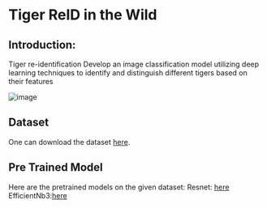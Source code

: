 # Tiger ReID in the Wild

## Introduction:

Tiger re-identification Develop an image classification model utilizing deep learning techniques to identify and distinguish different tigers based on their features




![image](https://github.com/user-attachments/assets/67c56483-d223-4ccf-ad6e-29d2bafdd365)



## Dataset 
One can download the dataset [here](https://www.kaggle.com/datasets/quadeer15sh/amur-tiger-reidentification/data).

## Pre Trained Model
Here are the pretrained models on the given dataset:
Resnet: [here](https://1drv.ms/f/s!AjMzlbqC81_ZapGumRTu-EsxWkI?e=VqcIDM)
EfficientNb3:[here](https://1drv.ms/f/s!AjMzlbqC81_ZapGumRTu-EsxWkI?e=VqcIDM)




